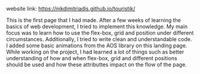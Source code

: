 website link: https://nikdimitriadis.github.io/touristik/

This is the first page that I had made. After a few weeks of learning the basics of web development, I tried to implement this knowledge.
My main focus was to learn how to use the flex-box, grid and position under different circumstances. Additionally, I tried to write clean and understandable code. 
I added some basic animations from the AOS library on this landing page. While working on the project, I had learned a lot of things such as better understanding of how and when flex-box, grid and different positions should be used
and how these attributtes impact on the flow of the page.
